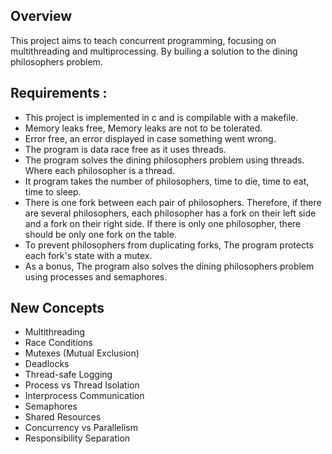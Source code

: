 ## Overview

This project aims to teach concurrent programming, focusing on multithreading and multiprocessing. By builing a solution to the dining philosophers problem.

## Requirements :

-   This project is implemented in c and is compilable with a makefile.
-   Memory leaks free, Memory leaks are not to be tolerated.
-   Error free, an error displayed in case something went wrong.
-   The program is data race free as it uses threads.
-   The program solves the dining philosophers problem using threads. Where each philosopher is a thread.
-   It program takes the number of philosophers, time to die, time to eat, time to sleep.
-   There is one fork between each pair of philosophers. Therefore, if there are several philosophers, each philosopher has a fork on their left side and a fork on their right side. If there is only one philosopher, there should be only one fork on the table.
-   To prevent philosophers from duplicating forks, The program protects each fork's state with a mutex.
-   As a bonus, The program also solves the dining philosophers problem using processes and semaphores.

## New Concepts

-   Multithreading
-   Race Conditions
-   Mutexes (Mutual Exclusion)
-   Deadlocks
-   Thread-safe Logging
-   Process vs Thread Isolation
-   Interprocess Communication
-   Semaphores
-   Shared Resources
-   Concurrency vs Parallelism
-   Responsibility Separation
